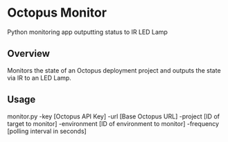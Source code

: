 # Octopus Monitor
Python monitoring app outputting status to IR LED Lamp

## Overview
Monitors the state of an Octopus deployment project and outputs the state via IR to an LED Lamp.

## Usage
monitor.py -key [Octopus API Key] -url [Base Octopus URL] -project [ID of target to monitor] -environment [ID of environment to monitor] -frequency [polling interval in seconds]